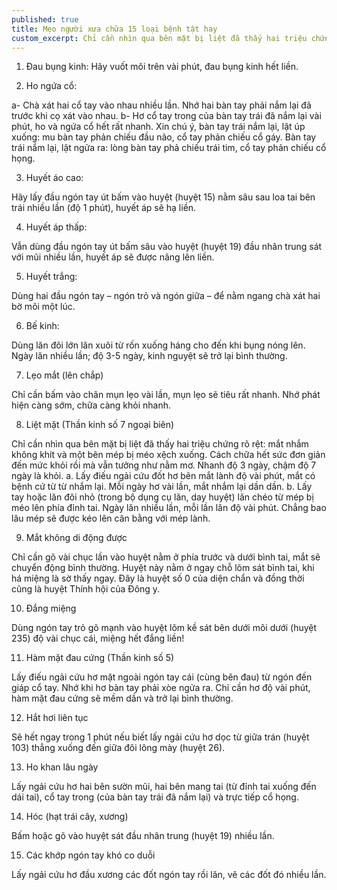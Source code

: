 ```yaml
---
published: true
title: Mẹo người xưa chữa 15 loại bệnh tật hay
custom_excerpt: Chỉ cần nhìn qua bên mặt bị liệt đã thấy hai triệu chứng rõ rệt mắt nhắm không khít và một bên mép bị méo xệch xuống. Cách chữa hết sức đơn giản đến mức khỏi rồi mà vẫn tưởng như nằm mơ. Nhanh độ 3 ngày, chậm độ 7 ngày là khỏi.
---
```


1. Đau bụng kinh:
Hãy vuốt môi trên vài phút, đau bụng kinh hết liền.

2. Ho ngứa cổ:

a- Chà xát hai cổ tay vào nhau nhiều lần. Nhớ hai bàn tay phải nắm lại đã trước khi cọ xát vào nhau.
b- Hơ cổ tay trong của bàn tay trái đã nắm lại vài phút, ho và ngứa cổ hết rất nhanh. Xin chú ý, bàn tay trái nắm lại, lật úp xuống: mu bàn tay phản chiếu đầu não, cổ tay phản chiếu cổ gáy. Bàn tay trái nắm lại, lật ngửa ra: lòng bàn tay phả chiếu trái tim, cổ tay phản chiếu cổ họng.

3. Huyết áo cao:

Hãy lấy đầu ngón tay út bấm vào huyệt (huyệt 15) nằm sâu sau loa tai bên trái nhiều lần (độ 1 phút), huyết áp sẽ hạ liền.

4. Huyết áp thấp:

Vẫn dùng đầu ngón tay út bấm sâu vào huyệt (huyệt 19) đầu nhân trung sát với mũi nhiều lần, huyết áp sẽ được nâng lên liền.

5. Huyết trắng:

Dùng hai đầu ngón tay – ngón trỏ và ngón giữa – để nằm ngang chà xát hai bờ môi một lúc.

6. Bế kinh:

Dùng lăn đôi lớn lăn xuôi từ rốn xuống háng cho đến khi bụng nóng lên. Ngày lăn nhiều lần; độ 3-5 ngày, kinh nguyệt sẽ trở lại bình thường.

7. Lẹo mắt (lên chắp)

Chỉ cần bấm vào chân mụn lẹo vài lần, mụn lẹo sẽ tiêu rất nhanh. Nhớ phát hiện càng sớm, chữa càng khỏi nhanh.

8. Liệt mặt (Thần kinh số 7 ngoại biên)

Chỉ cần nhìn qua bên mặt bị liệt đã thấy hai triệu chứng rõ rệt: mắt nhắm không khít và một bên mép bị méo xệch xuống. Cách chữa hết sức đơn giản đến mức khỏi rồi mà vẫn tưởng như nằm mơ. Nhanh độ 3 ngày, chậm độ 7 ngày là khỏi.
a. Lấy điếu ngải cứu đốt hơ bên mắt lành độ vài phút, mắt có bệnh cứ từ từ nhắm lại. Mỗi ngày hơ vài lần, mắt nhắm lại dần dần.
b. Lấy tay hoặc lăn đôi nhỏ (trong bộ dụng cụ lăn, day huyệt) lăn chéo từ mép bị méo lên phía đỉnh tai. Ngày lăn nhiều lần, mỗi lần lăn độ vài phút. Chẳng bao lâu mép sẽ được kéo lên cân bằng với mép lành.

9. Mắt không di động được

Chỉ cần gõ vài chục lần vào huyệt nằm ở phía trước và dưới bình tai, mắt sẽ chuyển động bình thường. Huyệt này nằm ở ngay chỗ lõm sát bình tai, khi há miệng là sờ thấy ngay. Đây là huyệt số 0 của diện chẩn và đồng thời cũng là huyệt Thính hội của Đông y.

10. Đắng miệng

Dùng ngón tay trỏ gõ mạnh vào huyệt lõm kề sát bên dưới môi dưới (huyệt 235) độ vài chục cái, miệng hết đắng liền!

11. Hàm mặt đau cứng (Thần kinh số 5)

Lấy điếu ngải cứu hơ mặt ngoài ngón tay cái (cùng bên đau) từ ngón đến giáp cổ tay. Nhớ khi hơ bàn tay phải xòe ngửa ra. Chỉ cần hơ độ vài phút, hàm mặt đau cứng sẽ mềm dần và trở lại bình thường.

12. Hắt hơi liên tục

Sẽ hết ngay trong 1 phút nếu biết lấy ngải cứu hơ dọc từ giữa trán (huyệt 103) thẳng xuống đến giữa đôi lông mày (huyệt 26).

13. Ho khan lâu ngày

Lấy ngải cứu hơ hai bên sườn mũi, hai bên mang tai (từ đỉnh tai xuống đến dái tai), cổ tay trong (của bàn tay trái đã nắm lại) và trực tiếp cổ họng.

14. Hóc (hạt trái cây, xương)

Bấm hoặc gõ vào huyệt sát đầu nhân trung (huyệt 19) nhiều lần.

15. Các khớp ngón tay khó co duỗi

Lấy ngải cứu hơ đầu xương các đốt ngón tay rồi lăn, vê các đốt đó nhiều lần.